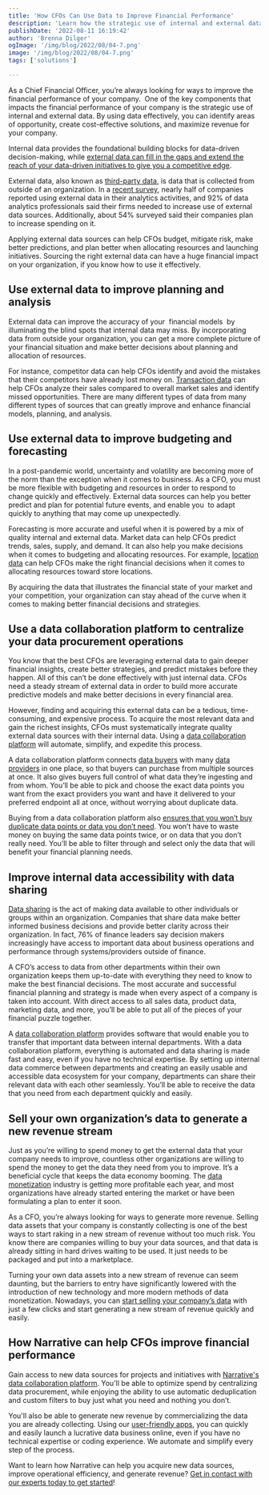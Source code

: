 ```yaml
---
title: 'How CFOs Can Use Data to Improve Financial Performance'
description: 'Learn how the strategic use of internal and external data can improve the financial performance of your company. '
publishDate: '2022-08-11 16:19:42'
author: 'Brenna Dilger'
ogImage: '/img/blog/2022/08/04-7.png'
image: '/img/blog/2022/08/04-7.png'
tags: ['solutions']

---
```

As a Chief Financial Officer, you’re always looking for ways to improve the financial performance of your company.  One of the key components that impacts the financial performance of your company is the strategic use of internal and external data. By using data effectively, you can identify areas of opportunity, create cost-effective solutions, and maximize revenue for your company.

Internal data provides the foundational building blocks for data-driven decision-making, while [external data can fill in the gaps and extend the reach of your data-driven initiatives to give you a competitive edge](https://blog.narrative.io/gain-a-competitive-edge-with-a-new-data-enrichment-strategy). 

External data, also known as [third-party data](https://blog.narrative.io/first-party-second-party-third-party-data), is data that is collected from outside of an organization. In a [recent survey](https://www2.deloitte.com/us/en/insights/focus/signals-for-strategists/smart-analytics-with-external-data.html), nearly half of companies reported using external data in their analytics activities, and 92% of data analytics professionals said their firms needed to increase use of external data sources. Additionally, about 54% surveyed said their companies plan to increase spending on it.

Applying external data sources can help CFOs budget, mitigate risk, make better predictions, and plan better when allocating resources and launching initiatives. Sourcing the right external data can have a huge financial impact on your organization, if you know how to use it effectively.

Use external data to improve planning and analysis
--------------------------------------------------

External data can improve the accuracy of your  financial models  by illuminating the blind spots that internal data may miss. By incorporating data from outside your organization, you can get a more complete picture of your financial situation and make better decisions about planning and allocation of resources.

For instance, competitor data can help CFOs identify and avoid the mistakes that their competitors have already lost money on. [Transaction data](https://www.narrative.io/data-types/purchase-transaction-data) can help CFOs analyze their sales compared to overall market sales and identify missed opportunities. There are many different types of data from many different types of sources that can greatly improve and enhance financial models, planning, and analysis. 

Use external data to improve budgeting and forecasting 
-------------------------------------------------------

In a post-pandemic world, uncertainty and volatility are becoming more of the norm than the exception when it comes to business. As a CFO, you must be more flexible with budgeting and resources in order to respond to change quickly and effectively. External data sources can help you better predict and plan for potential future events, and enable you  to adapt quickly to anything that may come up unexpectedly. 

Forecasting is more accurate and useful when it is powered by a mix of quality internal and external data. Market data can help CFOs predict trends, sales, supply, and demand. It can also help you make decisions when it comes to budgeting and allocating resources. For example, [location data](https://blog.narrative.io/the-complete-guide-to-location-data) can help CFOs make the right financial decisions when it comes to allocating resources toward store locations. 

By acquiring the data that illustrates the financial state of your market and your competition, your organization can stay ahead of the curve when it comes to making better financial decisions and strategies. 

Use a data collaboration platform to centralize your data procurement operations 
---------------------------------------------------------------------------------

You know that the best CFOs are leveraging external data to gain deeper financial insights, create better strategies, and predict mistakes before they happen. All of this can’t be done effectively with just internal data. CFOs need a steady stream of external data in order to build more accurate predictive models and make better decisions in every financial area. 

However, finding and acquiring this external data can be a tedious, time-consuming, and expensive process. To acquire the most relevant data and gain the richest insights, CFOs must systematically integrate quality external data sources with their internal data. Using a [data collaboration platform](https://www.narrative.io/) will automate, simplify, and expedite this process. 

A data collaboration platform connects [data buyers](https://www.narrative.io/acquire) with many [data providers](https://www.narrative.io/distribute) in one place, so that buyers can purchase from multiple sources at once. It also gives buyers full control of what data they’re ingesting and from whom. You’ll be able to pick and choose the exact data points you want from the exact providers you want and have it delivered to your preferred endpoint all at once, without worrying about duplicate data.

Buying from a data collaboration platform also [ensures that you won’t buy duplicate data points or data you don’t need](https://www.narrative.io/customers/global-food-beverage-company). You won’t have to waste money on buying the same data points twice, or on data that you don’t really need. You’ll be able to filter through and select only the data that will benefit your financial planning needs. 

Improve internal data accessibility with data sharing 
------------------------------------------------------

[Data sharing](https://blog.narrative.io/what-is-data-sharing) is the act of making data available to other individuals or groups within an organization. Companies that share data make better informed business decisions and provide better clarity across their organization. In fact, 76% of finance leaders say decision makers increasingly have access to important data about business operations and performance through systems/providers outside of finance. 

A CFO’s access to data from other departments within their own organization keeps them up-to-date with everything they need to know to make the best financial decisions. The most accurate and successful financial planning and strategy is made when every aspect of a company is taken into account. With direct access to all sales data, product data, marketing data, and more, you’ll be able to put all of the pieces of your financial puzzle together.  

A [data collaboration platform](/faq/what-is-data-collaboration) provides software that would enable you to transfer that important data between internal departments. With a data collaboration platform, everything is automated and data sharing is made fast and easy, even if you have no technical expertise. By setting up internal data commerce between departments and creating an easily usable and accessible data ecosystem for your company, departments can share their relevant data with each other seamlessly. You’ll be able to receive the data that you need from each department quickly and easily. 

Sell your own organization’s data to generate a new revenue stream
------------------------------------------------------------------

Just as you’re willing to spend money to get the external data that your company needs to improve, countless other organizations are willing to spend the money to get the data they need from you to improve. It’s a beneficial cycle that keeps the data economy booming. The [data monetization](https://www.narrative.io/distribute) industry is getting more profitable each year, and most organizations have already started entering the market or have been formulating a plan to enter it soon. 

As a CFO, you’re always looking for ways to generate more revenue. Selling data assets that your company is constantly collecting is one of the best ways to start raking in a new stream of revenue without too much risk. You know there are companies willing to buy your data sources, and that data is already sitting in hard drives waiting to be used. It just needs to be packaged and put into a marketplace.

Turning your own data assets into a new stream of revenue can seem daunting, but the barriers to entry have significantly lowered with the introduction of new technology and more modern methods of data monetization. Nowadays, you can [start selling your company’s data](https://blog.narrative.io/how-to-start-selling-your-data) with just a few clicks and start generating a new stream of revenue quickly and easily. 

How Narrative can help CFOs improve financial performance 
----------------------------------------------------------

Gain access to new data sources for projects and initiatives with [Narrative's data collaboration platform](/faq/what-is-data-collaboration). You'll be able to optimize spend by centralizing data procurement, while enjoying the ability to use automatic deduplication and custom filters to buy just what you need and nothing you don’t.

You'll also be able to generate new revenue by commercializing the data you are already collecting. Using our [user-friendly apps](https://www.narrative.io/data-shops), you can quickly and easily launch a lucrative data business online, even if you have no technical expertise or coding experience. We automate and simplify every step of the process. 

Want to learn how Narrative can help you acquire new data sources, improve operational efficiency, and generate revenue? [Get in contact with our experts today to get started](/contact)!
